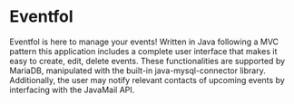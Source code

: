 # Eventfol

Eventfol is here to manage your events! Written in Java following a MVC pattern this application includes a complete user interface that makes it easy to create, edit, delete events. These functionalities are supported by MariaDB, manipulated with the built-in java-mysql-connector library. Additionally, the user may notify relevant contacts of upcoming events by interfacing with the JavaMail API. 

